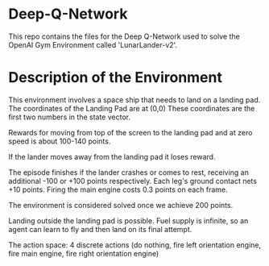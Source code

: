 # Deep-Q-Network

This repo contains the files for the Deep Q-Network used to solve the OpenAI Gym Environment called 'LunarLander-v2'.

# Description of the Environment

This environment involves a space ship that needs to land on a landing pad. The coordinates of the Landing Pad are at (0,0)
These coordinates are the first two numbers in the state vector.

Rewards for moving from top of the screen to the landing pad and at zero speed is about 100-140 points.

If the lander moves away from the landing pad it loses reward.

The episode finishes if the lander crashes or comes to rest, receiving an additional -100 or +100 points respectively. Each leg's ground contact nets +10 points. Firing the main engine costs 0.3 points on each frame.

The environment is considered solved once we achieve 200 points.

Landing outside the landing pad is possible. Fuel supply is infinite, so an agent can learn to fly and then land on its final attempt.

The action space: 4 discrete actions (do nothing, fire left orientation engine, fire main engine, fire right orientation engine)
